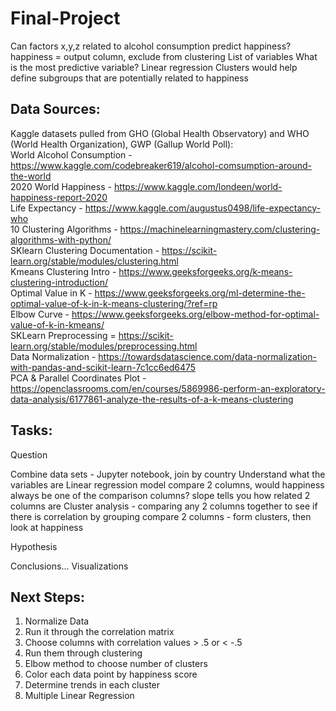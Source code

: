 # Final-Project
Can factors x,y,z related to alcohol consumption predict happiness?
    happiness = output column, exclude from clustering
    List of variables 
    What is the most predictive variable?
    Linear regression
    Clusters would help define subgroups that are potentially related to happiness

## Data Sources:
Kaggle datasets pulled from GHO (Global Health Observatory) and WHO (World Health Organization), GWP (Gallup World Poll):<br />
World Alcohol Consumption - https://www.kaggle.com/codebreaker619/alcohol-comsumption-around-the-world<br />
2020 World Happiness - https://www.kaggle.com/londeen/world-happiness-report-2020<br />
Life Expectancy - https://www.kaggle.com/augustus0498/life-expectancy-who<br />
10 Clustering Algorithms - https://machinelearningmastery.com/clustering-algorithms-with-python/<br />
SKlearn Clustering Documentation - https://scikit-learn.org/stable/modules/clustering.html<br />
Kmeans Clustering Intro - https://www.geeksforgeeks.org/k-means-clustering-introduction/<br />
Optimal Value in K - https://www.geeksforgeeks.org/ml-determine-the-optimal-value-of-k-in-k-means-clustering/?ref=rp<br />
Elbow Curve - https://www.geeksforgeeks.org/elbow-method-for-optimal-value-of-k-in-kmeans/<br />
SKLearn Preprocessing = https://scikit-learn.org/stable/modules/preprocessing.html<br />
Data Normalization - https://towardsdatascience.com/data-normalization-with-pandas-and-scikit-learn-7c1cc6ed6475<br />
PCA & Parallel Coordinates Plot - https://openclassrooms.com/en/courses/5869986-perform-an-exploratory-data-analysis/6177861-analyze-the-results-of-a-k-means-clustering

## Tasks:
Question

Combine data sets - Jupyter notebook, join by country
Understand what the variables are
Linear regression model
    compare 2 columns, would happiness always be one of the comparison columns?
    slope tells you how related 2 columns are
Cluster analysis - comparing any 2 columns together to see if there is correlation by grouping
    compare 2 columns - form clusters, then look at happiness

Hypothesis

Conclusions...
Visualizations

## Next Steps:

1) Normalize Data
2) Run it through the correlation matrix
3) Choose columns with correlation values > .5 or < -.5
4) Run them through clustering
5) Elbow method to choose number of clusters
6) Color each data point by happiness score
7) Determine trends in each cluster
8) Multiple Linear Regression


